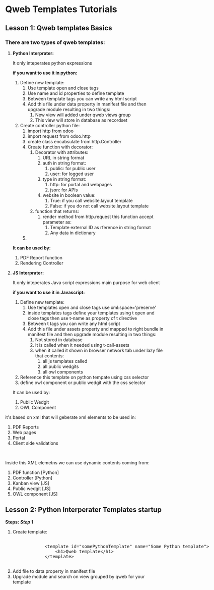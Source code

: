 <h1>Qweb Templates Tutorials</h1>
<h2>Lesson 1: Qweb templates Basics</h2>
<h3>There are two types of qweb templates:</h3>
<ol>
    <li><strong>Python Interprater:</strong>
        <p>It only inteperates python expressions</p>
        <p><strong>if you want to use it in python:</strong>
            <ol>
                <li>Define new template:
                    <ol>
                        <li>Use template open and close tags</li>
                        <li>Use name and id properties to define template</li>
                        <li>Between template tags you can write any html script</li>
                        <li>Add this file under data property in manifest file and then upgrade module resulting in two things:
                            <ol>
                                <li>New view will added under qweb views group</li>
                                <li>This view will store in database as recordset</li>
                            </ol>
                        </li>
                    </ol>
                </li>
                <li>Create controller python file:
                    <ol>
                        <li>import http from odoo</li>
                        <li>import request from odoo.http</li>
                        <li>create class encabsulate from http.Controller</li>
                        <li>Create function with decorator:
                            <ol>
                                <li>Decorator with attributes:
                                    <ol>
                                        <li>URL in string format</li>
                                        <li>auth in string format:
                                            <ol>
                                                <li>public: for public user</li>
                                                <li>user: for logged user</li>
                                            </ol>
                                        </li>
                                        <li>type in string format:
                                            <ol>
                                                <li>http: for portal and webpages</li>
                                                <li>json: for APIs</li>
                                            </ol>
                                        </li>
                                        <li>website in boolean value:
                                            <ol>
                                                <li>True: if you call website.layout template</li>
                                                <li>False: if you do not call website.layout template</li>
                                            </ol>
                                        </li>
                                    </ol>
                                </li>
                                <li>function that returns:
                                    <ol>
                                        <li>render method from http.request this function accept parameter as:
                                            <ol>
                                                <li>Template external ID as rference in string format</li>
                                                <li>Any data in dictionary</li>
                                            </ol>
                                        </li>
                                    </ol>
                                </li>
                            </ol>
                        </li>
                        <li></li>
                    </ol>
                </li>
            </ol>
        </p>
        <p>
            <strong>It can be used by:</strong>
            <ol>
                <li>PDF Report function</li>
                <li>Rendering Controller</li>
            </ol>
        </p>
    </li>
    <li><strong>JS Interprater:</strong>
        <p>It only inteperates Java script expressions main purpose for web client</p>
        <p><strong>if you want to use it in Javascript:</strong>
            <ol>
                <li>Define new template:
                    <ol>
                        <li>Use templates open and close tags use xml:space='preserve'</li>
                        <li>inside templates tags define your templates using t open and close tags then use t-name as property of t directive</li>
                        <li>Between t tags you can write any html script</li>
                        <li>Add this file under assets property and mapped to right bundle in manifest file and then upgrade module resulting in two things:
                            <ol>
                                <li>Not stored in database</li>
                                <li>It is called when it needed using t-call-assets</li>
                                <li>when it called it shown in browser network tab under lazy file that contents:
                                    <ol>
                                        <li>all js templates called</li>
                                        <li>all public wedgits</li>
                                        <li>all owl components</li>
                                    </ol>
                                </li>
                            </ol>
                        </li>
                    </ol>
                </li>
                <li>Reference this template on python tempate using css selector</li>
                <li>define owl component or public wedgit with the css selector</li>
            </ol>
        </p>
        <p>
            It can be used by:
            <ol>
                <li>Public Wedgit</li>
                <li>OWL Component</li>
            </ol>
        </p>
    </li>
</ol>

<p>it's based on xml that will geberate xml elements to be used in:</p>
<ol>
    <li>PDF Reports</li>
    <li>Web pages</li>
    <li>Portal</li>
    <li>Client side validations</li>
</ol>
<br/>
<p>Inside this XML elemetns we can use dynamic contents coming from:
    <ol>
        <li>PDF function [Python]</li>
        <li>Controller [Python]</li>
        <li>Kanban view [JS]</li>
        <li>Public wedgit [JS]</li>
        <li>OWL component [JS]</li>
    </ol>
</p>
<h2>Lesson 2: Python Interperater Templates startup</h2>
<strong>Steps:</strong>
<strong><i>Step 1</i></strong>
<ol>
    <li>Create template:
        <xmp>
            <template id="somePythonTemplate" name="Some Python template">
                <h1>Qweb template</h1>
            </template>
        </xmp>
    </li>
    <li>Add file to data property in manifest file</li>
    <li>Upgrade module and search on view grouped by qweb for your template</li>
</ol>

